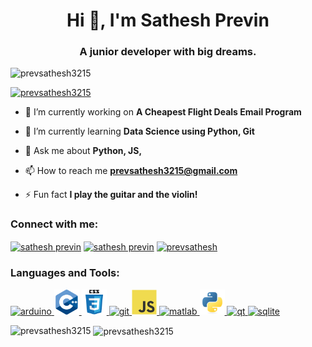 <h1 align="center">Hi 👋, I'm Sathesh Previn</h1>
<h3 align="center">A junior developer with big dreams.</h3>

<p align="left"> <img src="https://komarev.com/ghpvc/?username=prevsathesh3215&label=Profile%20views&color=0e75b6&style=flat" alt="prevsathesh3215" /> </p>

<p align="left"> <a href="https://github.com/ryo-ma/github-profile-trophy"><img src="https://github-profile-trophy.vercel.app/?username=prevsathesh3215" alt="prevsathesh3215" /></a> </p>

- 🔭 I’m currently working on **A Cheapest Flight Deals Email Program**

- 🌱 I’m currently learning **Data Science using Python, Git**

- 💬 Ask me about **Python, JS,**

- 📫 How to reach me **prevsathesh3215@gmail.com**

- ⚡ Fun fact **I play the guitar and the violin!**

<h3 align="left">Connect with me:</h3>
<p align="left">
<a href="https://linkedin.com/in/sathesh previn" target="blank"><img align="center" src="https://raw.githubusercontent.com/rahuldkjain/github-profile-readme-generator/master/src/images/icons/Social/linked-in-alt.svg" alt="sathesh previn" height="30" width="40" /></a>
<a href="https://fb.com/sathesh previn" target="blank"><img align="center" src="https://raw.githubusercontent.com/rahuldkjain/github-profile-readme-generator/master/src/images/icons/Social/facebook.svg" alt="sathesh previn" height="30" width="40" /></a>
<a href="https://instagram.com/prevsathesh" target="blank"><img align="center" src="https://raw.githubusercontent.com/rahuldkjain/github-profile-readme-generator/master/src/images/icons/Social/instagram.svg" alt="prevsathesh" height="30" width="40" /></a>
</p>

<h3 align="left">Languages and Tools:</h3>
<p align="left"> <a href="https://www.arduino.cc/" target="_blank" rel="noreferrer"> <img src="https://cdn.worldvectorlogo.com/logos/arduino-1.svg" alt="arduino" width="40" height="40"/> </a> <a href="https://www.w3schools.com/cpp/" target="_blank" rel="noreferrer"> <img src="https://raw.githubusercontent.com/devicons/devicon/master/icons/cplusplus/cplusplus-original.svg" alt="cplusplus" width="40" height="40"/> </a> <a href="https://www.w3schools.com/css/" target="_blank" rel="noreferrer"> <img src="https://raw.githubusercontent.com/devicons/devicon/master/icons/css3/css3-original-wordmark.svg" alt="css3" width="40" height="40"/> </a> <a href="https://git-scm.com/" target="_blank" rel="noreferrer"> <img src="https://www.vectorlogo.zone/logos/git-scm/git-scm-icon.svg" alt="git" width="40" height="40"/> </a> <a href="https://developer.mozilla.org/en-US/docs/Web/JavaScript" target="_blank" rel="noreferrer"> <img src="https://raw.githubusercontent.com/devicons/devicon/master/icons/javascript/javascript-original.svg" alt="javascript" width="40" height="40"/> </a> <a href="https://www.mathworks.com/" target="_blank" rel="noreferrer"> <img src="https://upload.wikimedia.org/wikipedia/commons/2/21/Matlab_Logo.png" alt="matlab" width="40" height="40"/> </a> <a href="https://www.python.org" target="_blank" rel="noreferrer"> <img src="https://raw.githubusercontent.com/devicons/devicon/master/icons/python/python-original.svg" alt="python" width="40" height="40"/> </a> <a href="https://www.qt.io/" target="_blank" rel="noreferrer"> <img src="https://upload.wikimedia.org/wikipedia/commons/0/0b/Qt_logo_2016.svg" alt="qt" width="40" height="40"/> </a> <a href="https://www.sqlite.org/" target="_blank" rel="noreferrer"> <img src="https://www.vectorlogo.zone/logos/sqlite/sqlite-icon.svg" alt="sqlite" width="40" height="40"/> </a> </p>

<p><img align="left" src="https://github-readme-stats.vercel.app/api/top-langs?username=prevsathesh3215&show_icons=true&locale=en&layout=compact" alt="prevsathesh3215" /></p>

<p>&nbsp;<img align="center" src="https://github-readme-stats.vercel.app/api?username=prevsathesh3215&show_icons=true&locale=en" alt="prevsathesh3215" /></p>



